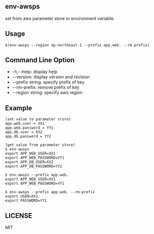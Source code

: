 env-awsps
---
set from aws parameter store to environment variable.

Usage
---
```
$(env-awsps --region ap-northeast-1 --prefix app.web. --rm-prefix)
```

Command Line Option
---
- -h,--help: display help
- --version: display version and revision
- --prefix string: specify prefix of key
- --rm-prefix: remove prefix of key
- --region string: specify aws region

Example
---
```
(set value to parameter store)
app.web.user = XX1
app.web.password = YY1
app.db.user = XX2
app.db.password = YY2
```

```
(get value from parameter store)
$ env-awsps
export APP_WEB_USER=XX1
export APP_WEB_PASSWORD=YY1
export APP_DB_USER=XX2
export APP_DB_PASSWORD=YY2

$ env-awsps --prefix app.web.
export APP_WEB_USER=XX1
export APP_WEB_PASSWORD=YY1

$ env-awsps --prefix app.web. --rm-prefix
export USER=XX1
export PASSWORD=YY1
```

LICENSE
---
MIT
